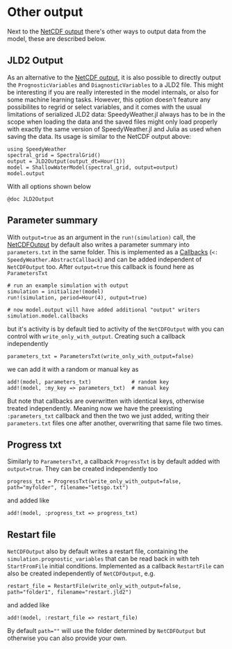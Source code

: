 # Other output

Next to the [NetCDF output](@ref) there's other ways to output data from
the model, these are described below.

## JLD2 Output 

As an alternative to the [NetCDF output](@ref), it is also possible to directly
output the `PrognosticVariables` and `DiagnosticVariables` to a JLD2 file.
This might be interesting if you are really interested in the model internals,
or also for some machine learning tasks. However, this option doesn't feature
any possibilites to regrid or select variables, and it comes with the usual limitations
of serialized JLD2 data: SpeedyWeather.jl always has to be in the scope when loading
the data and the saved files might only load properly with exactly the same version
of SpeedyWeather.jl and Julia as used when saving the data.
Its usage is similar to the NetCDF output above:

```@example output2
using SpeedyWeather
spectral_grid = SpectralGrid()
output = JLD2Output(output_dt=Hour(1))
model = ShallowWaterModel(spectral_grid, output=output)
model.output
```

With all options shown below 

```@example output2
@doc JLD2Output
```

## Parameter summary

With `output=true` as an argument in the `run!(simulation)` call, the [NetCDFOutput](@ref) by default also
writes a parameter summary into `parameters.txt` in the same folder. This is implemented as
a [Callbacks](@ref) (`<: SpeedyWeather.AbstractCallback`) and can be added independent of
`NetCDFOutput` too. After `output=true` this callback is found here as `ParametersTxt`

```@example output2
# run an example simulation with output
simulation = initialize!(model)
run!(simulation, period=Hour(4), output=true)

# now model.output will have added additional "output" writers
simulation.model.callbacks
```

but it's activity is by default tied to activity of the `NetCDFOutput` with
you can control with `write_only_with_output`.
Creating such a callback independently

```@example output2
parameters_txt = ParametersTxt(write_only_with_output=false)
```

we can add it with a random or manual key as

```@example output2
add!(model, parameters_txt)             # random key
add!(model, :my_key => parameters_txt)  # manual key
```

But note that callbacks are overwritten with identical keys, otherwise treated independently.
Meaning now we have the preexisting `:parameters_txt` callback and then the two we just added,
writing their `parameters.txt` files one after another, overwriting that same file two times.

## Progress txt

Similarly to `ParametersTxt`, a callback `ProgressTxt` is by default added with `output=true`.
They can be created independently too

```@example output2
progress_txt = ProgressTxt(write_only_with_output=false, path="myfolder", filename="letsgo.txt")
```

and added like

```@example output2
add!(model, :progress_txt => progress_txt)
```

## Restart file

`NetCDFOutput` also by default writes a restart file, containing the `simulation.prognostic_variables`
that can be read back in with teh `StartFromFile` initial conditions. Implemented as a callback
`RestartFile` can also be created independently of `NetCDFOutput`, e.g.

```@example output2
restart_file = RestartFile(write_only_with_output=false, path="folder1", filename="restart.jld2")
```

and added like

```@example output2
add!(model, :restart_file => restart_file)
```

By default `path=""` will use the folder determined by `NetCDFOutput` but otherwise you can
also provide your own.